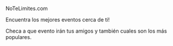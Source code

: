 NoTeLimites.com

Encuentra los mejores eventos cerca de ti!

Checa a que evento irán tus amigos y también cuales son los más populares.
